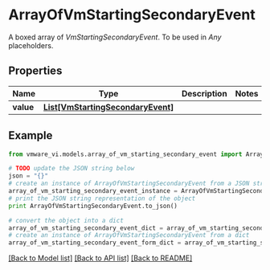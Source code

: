 # ArrayOfVmStartingSecondaryEvent

A boxed array of *VmStartingSecondaryEvent*. To be used in *Any* placeholders. 

## Properties
Name | Type | Description | Notes
------------ | ------------- | ------------- | -------------
**value** | [**List[VmStartingSecondaryEvent]**](VmStartingSecondaryEvent.md) |  | 

## Example

```python
from vmware_vi.models.array_of_vm_starting_secondary_event import ArrayOfVmStartingSecondaryEvent

# TODO update the JSON string below
json = "{}"
# create an instance of ArrayOfVmStartingSecondaryEvent from a JSON string
array_of_vm_starting_secondary_event_instance = ArrayOfVmStartingSecondaryEvent.from_json(json)
# print the JSON string representation of the object
print ArrayOfVmStartingSecondaryEvent.to_json()

# convert the object into a dict
array_of_vm_starting_secondary_event_dict = array_of_vm_starting_secondary_event_instance.to_dict()
# create an instance of ArrayOfVmStartingSecondaryEvent from a dict
array_of_vm_starting_secondary_event_form_dict = array_of_vm_starting_secondary_event.from_dict(array_of_vm_starting_secondary_event_dict)
```
[[Back to Model list]](../README.md#documentation-for-models) [[Back to API list]](../README.md#documentation-for-api-endpoints) [[Back to README]](../README.md)


